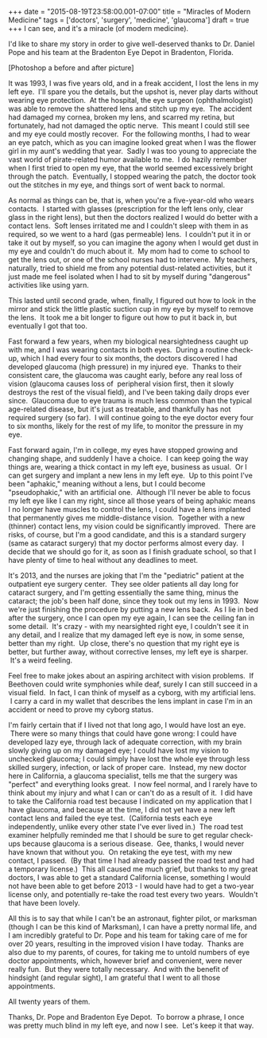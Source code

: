 +++
date = "2015-08-19T23:58:00.001-07:00"
title = "Miracles of Modern Medicine"
tags = ['doctors', 'surgery', 'medicine', 'glaucoma']
draft = true
+++
I can see, and it's a miracle (of modern medicine).

I'd like to share my story in order to give well-deserved thanks to Dr. Daniel Pope and his team at the Bradenton Eye Depot in Bradenton, Florida.

[Photoshop a before and after picture]

It was 1993, I was five years old, and in a freak accident, I lost the lens in my left eye.  I'll spare you the details, but the upshot is, never play darts without wearing eye protection.  At the hospital, the eye surgeon (ophthalmologist) was able to remove the shattered lens and stitch up my eye.  The accident had damaged my cornea, broken my lens, and scarred my retina, but fortunately, had not damaged the optic nerve.  This meant I could still see and my eye could mostly recover.  For the following months, I had to wear an eye patch, which as you can imagine looked great when I was the flower girl in my aunt's wedding that year.  Sadly I was too young to appreciate the vast world of pirate-related humor available to me.  I do hazily remember when I first tried to open my eye, that the world seemed excessively bright through the patch.  Eventually, I stopped wearing the patch, the doctor took out the stitches in my eye, and things sort of went back to normal.

As normal as things can be, that is, when you're a five-year-old who wears contacts.  I started with glasses (prescription for the left lens only, clear glass in the right lens), but then the doctors realized I would do better with a contact lens.  Soft lenses irritated me and I couldn't sleep with them in as required, so we went to a hard (gas permeable) lens.  I couldn't put it in or take it out by myself, so you can imagine the agony when I would get dust in my eye and couldn't do much about it.  My mom had to come to school to get the lens out, or one of the school nurses had to intervene.  My teachers, naturally, tried to shield me from any potential dust-related activities, but it just made me feel isolated when I had to sit by myself during "dangerous" activities like using yarn.

This lasted until second grade, when, finally, I figured out how to look in the mirror and stick the little plastic suction cup in my eye by myself to remove the lens.  It took me a bit longer to figure out how to put it back in, but eventually I got that too.

Fast forward a few years, when my biological nearsightedness caught up with me, and I was wearing contacts in both eyes.  During a routine check-up, which I had every four to six months, the doctors discovered I had developed glaucoma (high pressure) in my injured eye.  Thanks to their consistent care, the glaucoma was caught early, before any real loss of vision (glaucoma causes loss of  peripheral vision first, then it slowly destroys the rest of the visual field), and I've been taking daily drops ever since.  Glaucoma due to eye trauma is much less common than the typical age-related disease, but it's just as treatable, and thankfully has not required surgery (so far).  I will continue going to the eye doctor every four to six months, likely for the rest of my life, to monitor the pressure in my eye.

Fast forward again, I'm in college, my eyes have stopped growing and changing shape, and suddenly I have a choice.  I can keep going the way things are, wearing a thick contact in my left eye, business as usual.  Or I can get surgery and implant a new lens in my left eye.  Up to this point I've been "aphakic," meaning without a lens, but I could become "pseudophakic," with an artificial one.  Although I'll never be able to focus my left eye like I can my right, since all those years of being aphakic means I no longer have muscles to control the lens, I could have a lens implanted that permanently gives me middle-distance vision.  Together with a new (thinner) contact lens, my vision could be significantly improved.  There are risks, of course, but I'm a good candidate, and this is a standard surgery (same as cataract surgery) that my doctor performs almost every day.  I decide that we should go for it, as soon as I finish graduate school, so that I have plenty of time to heal without any deadlines to meet.

It's 2013, and the nurses are joking that I'm the "pediatric" patient at the outpatient eye surgery center.  They see older patients all day long for cataract surgery, and I'm getting essentially the same thing, minus the cataract; the job's been half done, since they took out my lens in 1993.  Now we're just finishing the procedure by putting a new lens back.  As I lie in bed after the surgery, once I can open my eye again, I can see the ceiling fan in some detail.  It's crazy - with my nearsighted right eye, I couldn't see it in any detail, and I realize that my damaged left eye is now, in some sense, better than my right.  Up close, there's no question that my right eye is better, but further away, without corrective lenses, my left eye is sharper.  It's a weird feeling.

Feel free to make jokes about an aspiring architect with vision problems.  If Beethoven could write symphonies while deaf, surely I can still succeed in a visual field.  In fact, I can think of myself as a cyborg, with my artificial lens.  I carry a card in my wallet that describes the lens implant in case I'm in an accident or need to prove my cyborg status.

I'm fairly certain that if I lived not that long ago, I would have lost an eye.  There were so many things that could have gone wrong: I could have developed lazy eye, through lack of adequate correction, with my brain slowly giving up on my damaged eye; I could have lost my vision to unchecked glaucoma; I could simply have lost the whole eye through less skilled surgery, infection, or lack of proper care.  Instead, my new doctor here in California, a glaucoma specialist, tells me that the surgery was "perfect" and everything looks great.  I now feel normal, and I rarely have to think about my injury and what I can or can't do as a result of it.  I did have to take the California road test because I indicated on my application that I have glaucoma, and because at the time, I did not yet have a new left contact lens and failed the eye test.  (California tests each eye independently, unlike every other state I've ever lived in.)  The road test examiner helpfully reminded me that I should be sure to get regular check-ups because glaucoma is a serious disease.  Gee, thanks, I would never have known that without you.  On retaking the eye test, with my new contact, I passed.  (By that time I had already passed the road test and had a temporary license.)  This all caused me much grief, but thanks to my great doctors, I was able to get a standard California license, something I would not have been able to get before 2013 - I would have had to get a two-year license only, and potentially re-take the road test every two years.  Wouldn't that have been lovely.

All this is to say that while I can't be an astronaut, fighter pilot, or marksman (though I can be this kind of Marksman), I can have a pretty normal life, and I am incredibly grateful to Dr. Pope and his team for taking care of me for over 20 years, resulting in the improved vision I have today.  Thanks are also due to my parents, of coures, for taking me to untold numbers of eye doctor appointments, which, however brief and convenient, were never really fun.  But they were totally necessary.  And with the benefit of hindsight (and regular sight), I am grateful that I went to all those appointments.

All twenty years of them.

Thanks, Dr. Pope and Bradenton Eye Depot.  To borrow a phrase, I once was pretty much blind in my left eye, and now I see.  Let's keep it that way.
